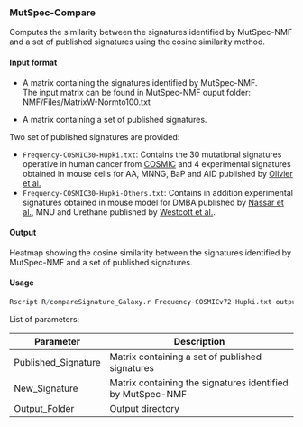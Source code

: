 ### MutSpec-Compare

Computes the similarity between the signatures identified by MutSpec-NMF and a set of published signatures using the cosine similarity method.

#### Input format

- A matrix containing the signatures identified by MutSpec-NMF.  
The input matrix can be found in MutSpec-NMF ouput folder: NMF/Files/MatrixW-Normto100.txt  

- A matrix containing a set of published signatures.  

Two set of published signatures are provided:
- `Frequency-COSMIC30-Hupki.txt`: Contains the 30 mutational signatures operative in human cancer from [COSMIC](http://cancer.sanger.ac.uk/cosmic/signatures) and 4 experimental signatures obtained in mouse cells for AA, MNNG, BaP and AID published by [Olivier et al.](http://www.nature.com/articles/srep04482)
- `Frequency-COSMIC30-Hupki-Others.txt`: Contains in addition experimental signatures obtained in mouse model for DMBA published by [Nassar et al.](http://www.nature.com/nm/journal/v21/n8/full/nm.3878.html), MNU and Urethane published by [Westcott et al.](http://www.nature.com/nature/journal/v517/n7535/full/nature13898.html).

#### Output

Heatmap showing the cosine similarity between the signatures identified by MutSpec-NMF and a set of published signatures.


#### Usage

```R
Rscript R/compareSignature_Galaxy.r Frequency-COSMICv72-Hupki.txt output_dir_MutSpec-NMF/NMF/Files/MatrixW-Inputggplot2.txt output_dir_MutSpec-NMF/NMF/
```

List of parameters:

| Parameter           | Description          |
|---------------------|----------------------|
| Published_Signature | Matrix containing a set of published signatures |
| New_Signature       | Matrix containing the signatures identified by MutSpec-NMF |
| Output_Folder       | Output directory |